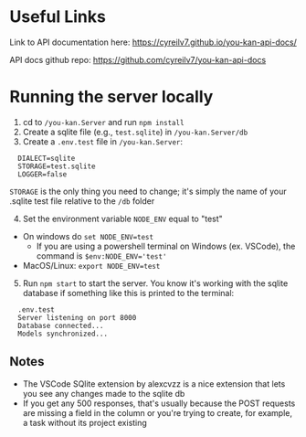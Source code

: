 # Useful Links

Link to API documentation here: https://cyreilv7.github.io/you-kan-api-docs/

API docs github repo: https://github.com/cyreilv7/you-kan-api-docs

# Running the server locally

1. cd to `/you-kan.Server` and run `npm install`
2. Create a sqlite file (e.g., `test.sqlite`) in `/you-kan.Server/db`
3. Create a `.env.test` file in `/you-kan.Server`:
```
  DIALECT=sqlite
  STORAGE=test.sqlite
  LOGGER=false
```
`STORAGE` is the only thing you need to change; it's simply the name of your .sqlite test file relative to the `/db` folder

4. Set the environment variable `NODE_ENV` equal to "test"
  - On windows do `set NODE_ENV=test`
      - If you are using a powershell terminal on Windows (ex. VSCode), the command is `$env:NODE_ENV='test'`
  - MacOS/Linux: `export NODE_ENV=test`

5. Run `npm start` to start the server. You know it's working with the sqlite database if something like this is printed to the terminal:
```
  .env.test
  Server listening on port 8000
  Database connected...
  Models synchronized...
```

## Notes
- The VSCode SQlite extension by alexcvzz is a nice extension that lets you see any changes made to the sqlite db
- If you get any 500 responses, that's usually because the POST requests are missing a field in the column or you're trying to create, for example, a task without its project existing
